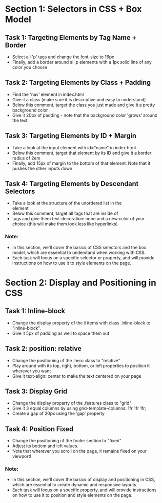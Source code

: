 # Section 1: Selectors in CSS + Box Model

## Task 1: Targeting Elements by Tag Name + Border
- Select all 'p' tags and change the font-size to 16px
- Finally, add a border around all p elements with a 1px solid line of any color you choose

## Task 2: Targeting Elements by Class + Padding
- Find the 'nav' element in index.html
- Give it a class (make sure it is descriptive and easy to understand)
- Below this comment, target the class you just made and give it a pretty background color
- Give it 20px of padding - note that the background color 'grows' around the text

## Task 3: Targeting Elements by ID + Margin
- Take a look at the input element with id="name" in index.html
- Below this comment, target that element by its ID and give it a border radius of 2em
- Finally, add 15px of margin to the bottom of that element. Note that it pushes the other inputs down

## Task 4: Targeting Elements by Descendant Selectors
- Take a look at the structure of the unordered list in the <nav> element
- Below this comment, target all <a> tags that are inside of <li> tags and give them text-decoration: none and a new color of your choice (this will make them look less like hyperlinks)

### Note:
- In this section, we'll cover the basics of CSS selectors and the box model, which are essential to understand when working with CSS.
- Each task will focus on a specific selector or property, and will provide instructions on how to use it to style elements on the page.

# Section 2: Display and Positioning in CSS

## Task 1: Inline-block
- Change the display property of the li items with class .inline-block to "inline-block". 
- Give it 5px of padding as well to space them out

## Task 2: position: relative
- Change the positioning of the .hero class to "relative" 
- Play around with its top, right, bottom, or left properties to position it wherever you want
- Give it text-align: center to make the text centered on your page

## Task 3: Display Grid
- Change the display property of the .features class to "grid"
- Give it 3 equal columns by using grid-template-columns: 1fr 1fr 1fr;
- Create a gap of 20px using the 'gap' property

## Task 4: Position Fixed 
- Change the positioning of the footer section to "fixed" 
- Adjust its bottom and left values. 
- Note that wherever you scroll on the page, it remains fixed on your viewport! 

### Note:
- In this section, we'll cover the basics of display and positioning in CSS, which are essential to create dynamic and responsive layouts.
- Each task will focus on a specific property, and will provide instructions on how to use it to position and style elements on the page.
